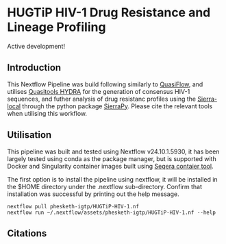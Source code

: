 # HUGTiP HIV-1 Drug Resistance and Lineage Profiling

Active development!

## Introduction

This Nextflow Pipeline was build following similarly to [QuasiFlow](https://github.com/AlfredUg/QuasiFlow), and utilises [Quasitools HYDRA](https://phac-nml.github.io/quasitools/) for the generation of consensus HIV-1 sequences, and futher analysis of drug resistanc profiles using the [Sierra-local](https://github.com/hivdb/sierra-client/blob/master/python/README.md) through the python package [SierraPy](https://github.com/hivdb/sierra-client/blob/master/python/README.md). Please cite the relevant tools when utilising this workflow.

## Utilisation

This pipeline was built and tested using Nextflow v24.10.1.5930, it has been largely tested using conda as the package manager, but is supported with Docker and Singularity container images built using [Seqera contaier tool](https://seqera.io/containers/).

The first option is to install the pipeline using nextflow, it will be installed in the $HOME directory under the .nextflow sub-directory. Confirm that installation was successful by printing out the help message.
```{sh}
nextflow pull phesketh-igtp/HUGTiP-HIV-1.nf
nextflow run ~/.nextflow/assets/phesketh-igtp/HUGTiP-HIV-1.nf --help
```

## Citations



